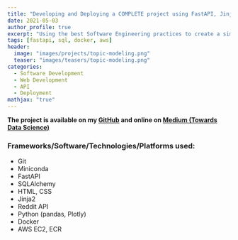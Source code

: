 ```yaml
---
title: "Developing and Deploying a COMPLETE project using FastAPI, Jinja2, SQLAlchemy, Docker and AWS"
date: 2021-05-03
author_profile: true
excerpt: "Using the best Software Engineering practices to create a simple and modern app."
tags: [fastapi, sql, docker, aws]
header:
  image: "images/projects/topic-modeling.png"
  teaser: "images/teasers/topic-modeling.png"
categories:
  - Software Development
  - Web Development
  - API
  - Deployment
mathjax: "true"
---
```


**The project is available on my [GitHub](https://github.com/Deffro/random-dose-of-knowledge) and online on [Medium (Towards Data Science)](https://medium.com/p/1b504a1a2be4)**

### Frameworks/Software/Technologies/Platforms used:
- Git
- Miniconda
- FastAPI
- SQLAlchemy
- HTML, CSS
- Jinja2
- Reddit API
- Python (pandas, Plotly)
- Docker
- AWS EC2, ECR













